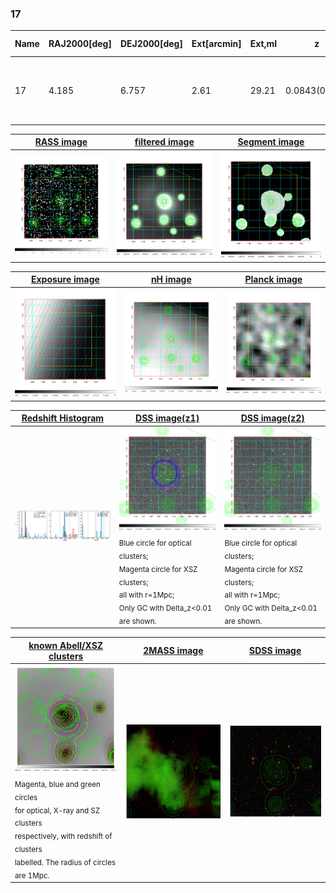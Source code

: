 <div STYLE="page-break-after: always;"></div>

### 17

|Name|RAJ2000[deg]|DEJ2000[deg] |Ext[arcmin]| Ext,ml | z | z_src| C|GC(XSZ,Delta_z<0.01)| GC(OPT,Delta_z<0.01)|GC| R_sig[arcmin] | R500[arcmin] | R500[Mpc]| CRsig[c/s] | CR500[c/s] |L500[1E44 erg/s]|F500[1E-12 erg/s/cm^2]| M500[1E14 Msun]|Tx[keV]|Cnt_sig|Beta|Rc[arcmin]|Comment|Alias|
|---|---|---|---|---|---|------|---|--------|---------|----------|---|---|---|---|---|---|---|---|---|---|---|---|---|---|
|17| 4.185| 6.757| 2.61| 29.21| 0.0843(0.005)| z1, z_xsz| B| L03, MCXC| A, N, W| A, C, F20, L03, MCXC, N, SPI, W| 6.850| 7.295| 0.693| 0.078(0.026)| 0.079(0.026)| 0.247(0.050)| 1.402(0.282)| 1.03(0.11)| 2.23(0.14)| 44.6| 0.883(-0.132+0.085)| 3.984(-0.810+0.666)| -| k320|

|[RASS image](../image/17/17_img.pdf)|[filtered image](../image/17/17_fil.pdf)|[Segment image](../image/17/17_seg.pdf)|
|-------------------|--------------------|-------------------|
| <img src="../image/17/17_img.png" width="300">  | <img src="../image/17/17_fil.png" width="300">   | <img src="../image/17/17_seg.png" width="300">  |

|[Exposure image](../image/17/17_mex.pdf)| [nH image](../image/17/17_nh.pdf)| [Planck image](../image/17/17_p.pdf)|
|-------------------|--------------------|-------------------|
|<img src="../image/17/17_mex.png" width="300">   | <img src="../image/17/17_nh.png" width="300">    | <img src="../image/17/17_p.png" width="300"> |

|[Redshift Histogram](../image/17/17_zg.pdf) | [DSS image(z1)](../image/17/17_dss_z1.pdf)      |  [DSS image(z2)](../image/17/17_dss_z2.pdf)    |
|-------------------|--------------------|-------------------|
|<img src="../image/17/17_zg.png" width="300"> |<img src="../image/17/17_dss_z1.png" width="300"> <sub><br>Blue circle for optical clusters; <br>Magenta circle for XSZ clusters; <br>all with r=1Mpc; <br>Only GC with Delta_z<0.01 are shown. </sub>| <img src="../image/17/17_dss_z2.png" width="300"><sub><br>Blue circle for optical clusters; <br>Magenta circle for XSZ clusters; <br>all with r=1Mpc; <br>Only GC with Delta_z<0.01 are shown. </sub> |

|[known Abell/XSZ clusters](../image/17/17_gc.pdf) | [2MASS image](../image/17/17_2mass.pdf)      |[SDSS image](../image/17/17_sdss.pdf)   |
|-------------------|-------------------|-------------------|
|<img src=../image/17/17_gc.png width="300"> <br><sub>Magenta, blue and green circles <br>for optical, X-ray and SZ clusters <br>respectively, with redshift of clusters <br>labelled. The radius of circles <br>are 1Mpc.</sub>|<img src="../image/17/17_2mass.png" width="300">  | <img src="../image/17/17_sdss.png" width="300">  |




